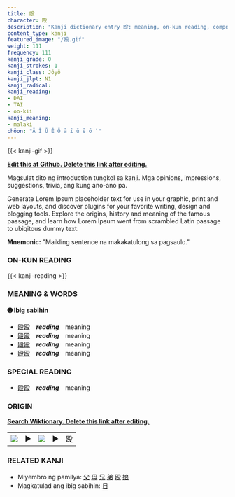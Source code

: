 ```yaml
---
title: 殴
character: 殴
description: "Kanji dictionary entry 殴: meaning, on-kun reading, compounds, origin, related kanji"
content_type: kanji
featured_image: "/殴.gif"
weight: 111
frequency: 111
kanji_grade: 0
kanji_strokes: 1
kanji_class: Jōyō
kanji_jlpt: N1
kanji_radical: 
kanji_reading: 
- DAI
- TAI
- oo-kii
kanji_meaning:
- malaki
chōon: "Ā Ī Ū Ē Ō ā ī ū ē ō ’"
---
```

[//]: # (Don't edit the line below. Kanji animated GIF code is automatically generated.)
{{< kanji-gif >}}

[//]: # (Edit below this line.)

**[Edit this at Github. Delete this link after editing.](https://github.com/tim0g/tim/tree/main/content/kanji/殴/index.md)**

Magsulat dito ng introduction tungkol sa kanji. Mga opinions, impressions, suggestions, trivia, ang kung ano-ano pa.

Generate Lorem Ipsum placeholder text for use in your graphic, print and web layouts, and discover plugins for your favorite writing, design and blogging tools. Explore the origins, history and meaning of the famous passage, and learn how Lorem Ipsum went from scrambled Latin passage to ubiqitous dummy text.
 
**Mnemonic:** "Maikling sentence na makakatulong sa pagsaulo."

### ON-KUN READING

[//]: # (Don't edit the line below. ON-KUN READING code is automatically generated.)
{{< kanji-reading >}}

### MEANING & WORDS

#### ➊ **Ibig sabihin**
  - [殴](../殴)[殴](../殴)　***reading***　meaning
  - [殴](../殴)[殴](../殴)　***reading***　meaning
  - [殴](../殴)[殴](../殴)　***reading***　meaning
  - [殴](../殴)[殴](../殴)　***reading***　meaning

### SPECIAL READING
  - [殴](../殴)[殴](../殴)　***reading***　meaning

### ORIGIN

**[Search Wiktionary. Delete this link after editing.](https://wiktionary.org/wiki/殴)**
<table class="kanji-table"><tr><td>
<img src="60px-殴-bronze.svg.png">
</td><td>▶</td><td>
<img src="60px-殴-oracle.svg.png">
</td><td>▶</td>
<td class="kanji-origin">殴</td>
</tr></table>

### RELATED KANJI
- Miyembro ng pamilya: [父](../父) [母](../母) [兄](../兄) [弟](../弟) [殴](../殴) [娘](../娘)
- Magkatulad ang ibig sabihin: [日](../日)
